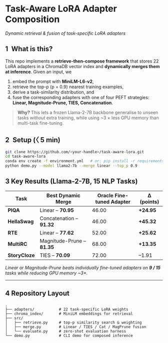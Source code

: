 # Task-Aware LoRA Adapter Composition  
_Dynamic retrieval & fusion of task-specific LoRA adapters_

## 1 What is this?
This repo implements a **retrieve-then-compose framework** that stores 22 LoRA adapters in a ChromaDB vector index and **dynamically merges them at inference**. Given an input, we  
1. embed the prompt with **MiniLM-L6-v2**,  
2. retrieve the top-p (p = 0.9) nearest training examples,  
3. derive a task-similarity distribution, and  
4. fuse the corresponding adapters with one of four PEFT strategies: **Linear, Magnitude-Prune, TIES, Concatenation**.

> **Why?** This lets a frozen Llama-2-7B backbone generalise to unseen tasks _without_ extra training, while using ~3 × less GPU memory than multi-task fine-tuning.

## 2 Setup (〈 5 min)
```bash
git clone https://github.com/<your-handle>/task-aware-lora.git
cd task-aware-lora
conda env create -f environment.yml   # or: pip install -r requirements.txt
python demo.py --model llama2-7b --merge linear --top_p 0.9
```

## 3  Key Results (Llama-2-7B, 15 NLP Tasks)

| Task         | Best Dynamic Merge | Oracle Fine-tuned Adapter | Δ (points) |
|--------------|-------------------|---------------------------|-----------|
| **PIQA**        | Linear – **70.95** | 46.00 | **+24.95** |
| **HellaSwag**   | Concatenation – **91.32** | 46.00 | **+45.32** |
| **RTE**         | Linear – **77.62** | 52.00 | **+25.62** |
| **MultiRC**     | Magnitude-Prune – **81.35** | 68.00 | **+13.35** |
| **StoryCloze**  | TIES – **70.09** | 72.00 | –1.91 |

*Linear or Magnitude-Prune beats individually fine-tuned adapters on **9 / 15** tasks while reducing GPU memory ~3×.*

---

## 4  Repository Layout

```text
.
├── adapters/           # 22 task-specific LoRA weights
├── chroma_index/       # MiniLM embeddings for retrieval
├── src/
│   ├── retrieve.py     # top-p similarity search & weighting
│   ├── merge.py        # Linear / TIES / Cat / MagPrune fusion
│   └── evaluate.py     # zero-shot evaluation harness
└── demo.py             # CLI demo for composed inference
